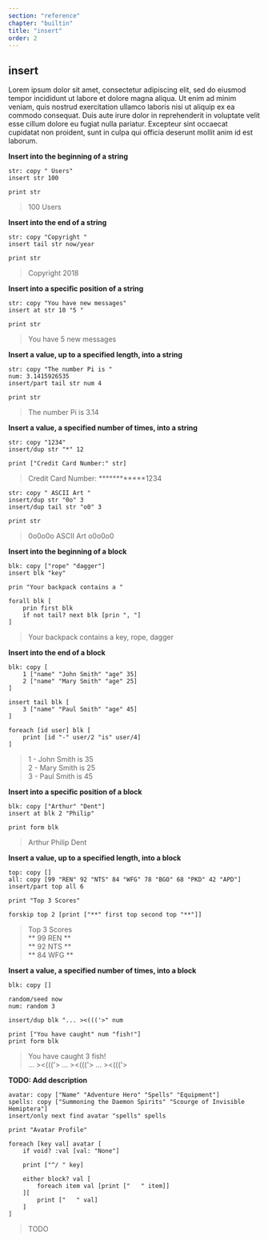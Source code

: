 ```yaml
---
section: "reference"
chapter: "builtin"
title: "insert"
order: 2
---
```

<!--
USAGE:  
&nbsp;&nbsp;&nbsp;&nbsp;&nbsp;INSERT&nbsp;series&nbsp;value&nbsp;/part&nbsp;limit&nbsp;/only&nbsp;/dup&nbsp;count  
  
DESCRIPTION:  
&nbsp;&nbsp;&nbsp;&nbsp;&nbsp;Inserts&nbsp;element(s);&nbsp;for&nbsp;series,&nbsp;returns&nbsp;just&nbsp;past&nbsp;the&nbsp;insert.  
&nbsp;&nbsp;&nbsp;&nbsp;&nbsp;INSERT&nbsp;is&nbsp;a&nbsp;function&nbsp;.  
  
RETURNS:  
&nbsp;&nbsp;&nbsp;&nbsp;(undocumented)  
  
ARGUMENTS:  
&nbsp;&nbsp;&nbsp;&nbsp;series&nbsp;[any-series!&nbsp;port!&nbsp;map!&nbsp;gob!&nbsp;object!&nbsp;bitset!&nbsp;port!]  
&nbsp;&nbsp;&nbsp;&nbsp;&nbsp;&nbsp;&nbsp;&nbsp;At&nbsp;position&nbsp;(modified)  
&nbsp;&nbsp;&nbsp;&nbsp;value&nbsp;[&lt;opt&gt;&nbsp;any-value!]  
&nbsp;&nbsp;&nbsp;&nbsp;&nbsp;&nbsp;&nbsp;&nbsp;The&nbsp;value&nbsp;to&nbsp;insert  
  
REFINEMENTS:  
&nbsp;&nbsp;&nbsp;&nbsp;/part  
&nbsp;&nbsp;&nbsp;&nbsp;&nbsp;&nbsp;&nbsp;&nbsp;Limits&nbsp;to&nbsp;a&nbsp;given&nbsp;length&nbsp;or&nbsp;position  
&nbsp;&nbsp;&nbsp;&nbsp;limit&nbsp;[any-number!&nbsp;any-series!&nbsp;pair!]  
&nbsp;&nbsp;&nbsp;&nbsp;/only  
&nbsp;&nbsp;&nbsp;&nbsp;&nbsp;&nbsp;&nbsp;&nbsp;Only&nbsp;insert&nbsp;a&nbsp;block&nbsp;as&nbsp;a&nbsp;single&nbsp;value&nbsp;(not&nbsp;the&nbsp;contents&nbsp;of&nbsp;the&nbsp;block)  
&nbsp;&nbsp;&nbsp;&nbsp;/dup  
&nbsp;&nbsp;&nbsp;&nbsp;&nbsp;&nbsp;&nbsp;&nbsp;Duplicates&nbsp;the&nbsp;insert&nbsp;a&nbsp;specified&nbsp;number&nbsp;of&nbsp;times  
&nbsp;&nbsp;&nbsp;&nbsp;count&nbsp;[any-number!&nbsp;pair!]  

[Rebol.com docs](http://www.rebol.com/r3/docs/functions/insert.html)
___
Above this line is autogenerated. Place user comments below.
-->

## insert

Lorem ipsum dolor sit amet, consectetur adipiscing elit, sed do eiusmod tempor incididunt ut labore et dolore magna aliqua. Ut enim ad minim veniam, quis nostrud exercitation ullamco laboris nisi ut aliquip ex ea commodo consequat. Duis aute irure dolor in reprehenderit in voluptate velit esse cillum dolore eu fugiat nulla pariatur. Excepteur sint occaecat cupidatat non proident, sunt in culpa qui officia deserunt mollit anim id est laborum.

**Insert into the beginning of a string**
```
str: copy " Users"
insert str 100

print str
```
> 100 Users

**Insert into the end of a string**
```
str: copy "Copyright "
insert tail str now/year

print str
```
> Copyright 2018

**Insert into a specific position of a string**
```
str: copy "You have new messages"
insert at str 10 "5 "

print str
```
> You have 5 new messages

**Insert a value, up to a specified length, into a string**
```
str: copy "The number Pi is "
num: 3.1415926535
insert/part tail str num 4

print str
```
> The number Pi is 3.14

**Insert a value, a specified number of times, into a string**
```
str: copy "1234"
insert/dup str "*" 12

print ["Credit Card Number:" str]
```
> Credit Card Number: ************1234

```
str: copy " ASCII Art "
insert/dup str "0o" 3
insert/dup tail str "o0" 3

print str
```
> 0o0o0o ASCII Art o0o0o0

**Insert into the beginning of a block**
```
blk: copy ["rope" "dagger"]
insert blk "key"

prin "Your backpack contains a "

forall blk [
    prin first blk
    if not tail? next blk [prin ", "]
]
```
> Your backpack contains a key, rope, dagger

**Insert into the end of a block**
```
blk: copy [
    1 ["name" "John Smith" "age" 35]
    2 ["name" "Mary Smith" "age" 25]
]

insert tail blk [
    3 ["name" "Paul Smith" "age" 45]
]

foreach [id user] blk [
    print [id "-" user/2 "is" user/4]
]
```
> 1 - John Smith is 35  
> 2 - Mary Smith is 25  
> 3 - Paul Smith is 45  

**Insert into a specific position of a block**
```
blk: copy ["Arthur" "Dent"]
insert at blk 2 "Philip"

print form blk
```
> Arthur Philip Dent

**Insert a value, up to a specified length, into a block**
```
top: copy []
all: copy [99 "REN" 92 "NTS" 84 "WFG" 78 "BGO" 68 "PKD" 42 "APD"]
insert/part top all 6

print "Top 3 Scores"

forskip top 2 [print ["**" first top second top "**"]]
```
> Top 3 Scores  
> ** 99 REN **  
> ** 92 NTS **  
> ** 84 WFG **  

**Insert a value, a specified number of times, into a block**
```
blk: copy []

random/seed now
num: random 3

insert/dup blk "... ><((('>" num

print ["You have caught" num "fish!"]
print form blk
```
> You have caught 3 fish!  
... ><((('> ... ><((('> ... ><((('>  

**TODO: Add description**
```
avatar: copy ["Name" "Adventure Hero" "Spells" "Equipment"]
spells: copy ["Summoning the Daemon Spirits" "Scourge of Invisible Hemiptera"]
insert/only next find avatar "spells" spells

print "Avatar Profile"

foreach [key val] avatar [
    if void? :val [val: "None"]
    
    print ["^/ " key]
    
    either block? val [
        foreach item val [print ["   " item]]
    ][
        print ["   " val]
    ]
]
```
> TODO
